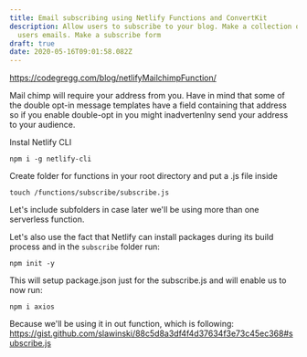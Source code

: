 ```yaml
---
title: Email subscribing using Netlify Functions and ConvertKit
description: Allow users to subscribe to your blog. Make a collection of your
  users emails. Make a subscribe form
draft: true
date: 2020-05-16T09:01:58.082Z
---
```

https://codegregg.com/blog/netlifyMailchimpFunction/

Mail chimp will require your address from you. Have in mind that some of the double opt-in message templates have a field containing that address so if you enable double-opt in you might inadvertenlny send your address to your audience.

Instal Netlify CLI

```
npm i -g netlify-cli
```

Create folder for functions in your root directory and put a .js file inside

```
touch /functions/subscribe/subscribe.js
```

Let's include subfolders in case later we'll be using more than one serverless function.

Let's also use the fact that Netlify can install packages during its build process and in the `subscribe` folder run:

```
npm init -y
```

This will setup package.json just for the subscribe.js and will enable us to now run:
```
npm i axios
```

Because we'll be using it in out function, which is following:
https://gist.github.com/slawinski/88c5d8a3df4f4d37634f3e73c45ec368#subscribe.js


